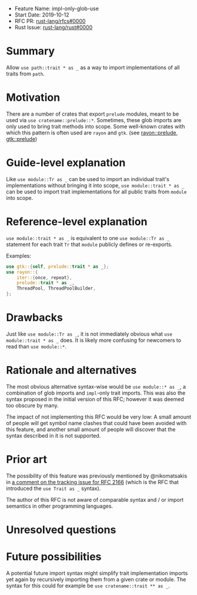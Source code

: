 - Feature Name: impl-only-glob-use
- Start Date: 2019-10-12
- RFC PR: [rust-lang/rfcs#0000](https://github.com/rust-lang/rfcs/pull/0000)
- Rust Issue: [rust-lang/rust#0000](https://github.com/rust-lang/rust/issues/0000)

# Summary
[summary]: #summary

Allow `use path::trait * as _` as a way to import implementations of all traits from `path`.

# Motivation
[motivation]: #motivation

There are a number of crates that export `prelude` modules, meant to be used via `use cratename::prelude::*`.
Sometimes, these glob imports are only used to bring trait methods into scope.
Some well-known crates with which this pattern is often used are `rayon` and `gtk`.
(see [rayon::prelude], [gtk::prelude])

[rayon::prelude]: https://docs.rs/rayon/1.2.0/rayon/prelude/index.html
[gtk::prelude]: https://docs.rs/gtk/0.7.1/gtk/prelude/index.html

# Guide-level explanation
[guide-level-explanation]: #guide-level-explanation

Like `use module::Tr as _` can be used to import an individual trait's implementations without bringing it into scope, `use module::trait * as _` can be used to import trait implementations for all public traits from `module` into scope.

# Reference-level explanation
[reference-level-explanation]: #reference-level-explanation

`use module::trait * as _` is equivalent to one `use module::Tr as _` statement for each trait `Tr` that `module` publicly defines or re-exports.

Examples:

```rust
use gtk::{self, prelude::trait * as _};
use rayon::{
    iter::{once, repeat},
    prelude::trait * as _,
    ThreadPool, ThreadPoolBuilder,
};
```

# Drawbacks
[drawbacks]: #drawbacks

Just like `use module::Tr as _`, it is not immediately obvious what `use module::trait * as _` does. It is likely more confusing for newcomers to read than `use module::*`.

# Rationale and alternatives
[rationale-and-alternatives]: #rationale-and-alternatives

The most obvious alternative syntax-wise would be `use module::* as _`, a combination of glob imports and `impl`-only trait imports. This was also the syntax proposed in the initial version of this RFC; however it was deemed too obscure by many.

The impact of not implementing this RFC would be very low: A small amount of people will get symbol name clashes that could have been avoided with this feature, and another small amount of people will discover that the syntax described in it is not supported.

# Prior art
[prior-art]: #prior-art

The possibility of this feature was previously mentioned by @nikomatsakis in [a comment on the tracking issue for RFC 2166][comment] (which is the RFC that introduced the `use Trait as _` syntax).

The author of this RFC is not aware of comparable syntax and / or import semantics in other programming languages.

[comment]: https://github.com/rust-lang/rust/issues/48216#issuecomment-372642913

# Unresolved questions
[unresolved-questions]: #unresolved-questions

# Future possibilities
[future-possibilities]: #future-possibilities

A potential future import syntax might simplify trait implementation imports yet again by recursively importing them from a given crate or module. The syntax for this could for example be `use cratename::trait ** as _`.
